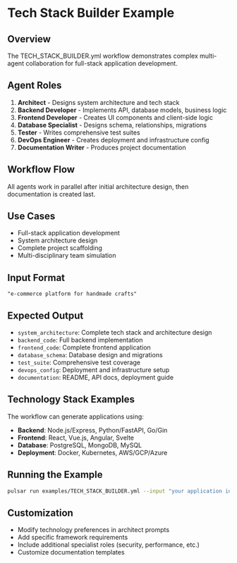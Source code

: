 # Tech Stack Builder Example

## Overview
The TECH_STACK_BUILDER.yml workflow demonstrates complex multi-agent collaboration for full-stack application development.

## Agent Roles

1. **Architect** - Designs system architecture and tech stack
2. **Backend Developer** - Implements API, database models, business logic
3. **Frontend Developer** - Creates UI components and client-side logic
4. **Database Specialist** - Designs schema, relationships, migrations
5. **Tester** - Writes comprehensive test suites
6. **DevOps Engineer** - Creates deployment and infrastructure config
7. **Documentation Writer** - Produces project documentation

## Workflow Flow
All agents work in parallel after initial architecture design, then documentation is created last.

## Use Cases
- Full-stack application development
- System architecture design
- Complete project scaffolding
- Multi-disciplinary team simulation

## Input Format
```
"e-commerce platform for handmade crafts"
```

## Expected Output
- `system_architecture`: Complete tech stack and architecture design
- `backend_code`: Full backend implementation
- `frontend_code`: Complete frontend application
- `database_schema`: Database design and migrations
- `test_suite`: Comprehensive test coverage
- `devops_config`: Deployment and infrastructure setup
- `documentation`: README, API docs, deployment guide

## Technology Stack Examples
The workflow can generate applications using:
- **Backend**: Node.js/Express, Python/FastAPI, Go/Gin
- **Frontend**: React, Vue.js, Angular, Svelte
- **Database**: PostgreSQL, MongoDB, MySQL
- **Deployment**: Docker, Kubernetes, AWS/GCP/Azure

## Running the Example
```bash
pulsar run examples/TECH_STACK_BUILDER.yml --input "your application idea"
```

## Customization
- Modify technology preferences in architect prompts
- Add specific framework requirements
- Include additional specialist roles (security, performance, etc.)
- Customize documentation templates